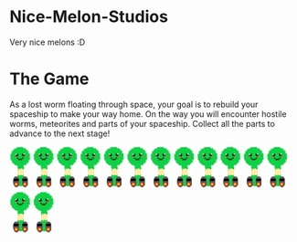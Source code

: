 # Nice-Melon-Studios
Very nice melons :D

# The Game

As a lost worm floating through space, your goal is to rebuild your spaceship to make your way home. On the way you will encounter hostile worms, meteorites and parts of your spaceship. Collect all the parts to advance to the next stage!

![](src/assets/worm.png)
![](src/assets/worm.png)
![](src/assets/worm.png)
![](src/assets/worm.png)
![](src/assets/worm.png)
![](src/assets/worm.png)
![](src/assets/worm.png)
![](src/assets/worm.png)
![](src/assets/worm.png)
![](src/assets/worm.png)
![](src/assets/worm.png)
![](src/assets/worm.png)
![](src/assets/worm.png)
![](src/assets/worm.png)

